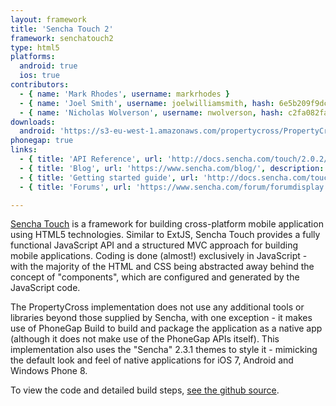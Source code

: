 ```yaml
---
layout: framework
title: 'Sencha Touch 2'
framework: senchatouch2
type: html5
platforms:
  android: true
  ios: true
contributors:
  - { name: 'Mark Rhodes', username: markrhodes }
  - { name: 'Joel Smith', username: joelwilliamsmith, hash: 6e5b209f9dced24655066d1128a13964 }
  - { name: 'Nicholas Wolverson', username: nwolverson, hash: c2fa082fa1ffbab1293262c599d459fb }
downloads:
  android: 'https://s3-eu-west-1.amazonaws.com/propertycross/PropertyCross-senchatouch2-8acbae787d727de5624686c7c2e0afccc26932a4.apk'
phonegap: true
links:
  - { title: 'API Reference', url: 'http://docs.sencha.com/touch/2.0.2/#!/api', description: 'An extensive set of documentation describing the framework''s API.' }
  - { title: 'Blog', url: 'https://www.sencha.com/blog/', description: 'A regularly updated blog that describes new releases of Sencha Touch and often describes some of Sencha Touch''s features in detail.' }
  - { title: 'Getting started guide', url: 'http://docs.sencha.com/touch/2.4/getting_started/getting_started.html', description: 'A great guide that can be used to get started with Sencha Touch.' }
  - { title: 'Forums', url: 'https://www.sencha.com/forum/forumdisplay.php?89-Sencha-Touch-2.x-Forums', description: 'An active forum with support available from some of Sencha Touch''s creators.' }

---
```


[Sencha Touch](http://www.sencha.com/products/touch) is a framework for building cross-platform mobile application using HTML5 technologies.  Similar to ExtJS, Sencha Touch provides a fully functional JavaScript API and a structured MVC approach for building mobile applications.  Coding is done (almost!) exclusively in JavaScript - with the majority of the HTML and CSS being abstracted away behind the concept of "components", which are configured and generated by the JavaScript code.

The PropertyCross implementation does not use any additional tools or libraries beyond those supplied by Sencha, with one exception - it makes use of PhoneGap Build to build and package the application as a native app (although it does not make use of the PhoneGap APIs itself).  This implementation also uses the "Sencha" 2.3.1 themes to style it - mimicking the default look and feel of native applications for iOS 7, Android and Windows Phone 8.  


To view the code and detailed build steps, <a href='{{ site.githuburl }}/tree/master/senchatouch2'>see the github source</a>.

